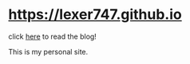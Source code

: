 # https://lexer747.github.io

click [here](https://lexer747.github.io) to read the blog!

This is my personal site.